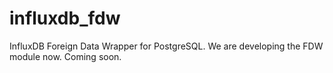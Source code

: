 # influxdb_fdw
InfluxDB Foreign Data Wrapper for PostgreSQL. We are developing the FDW module now. Coming soon.
